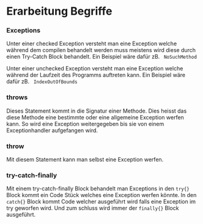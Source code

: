 # Erarbeitung Begriffe

### Exceptions
Unter einer checked Exception versteht man eine Exception welche während dem compilen behandelt werden muss meistens wird diese durch einen Try-Catch Block behandelt. Ein Beispiel wäre dafür zB.  ``` NoSuchMethod```

Unter einer unchecked Exception versteht man eine Exception welche während der Laufzeit des Programms auftreten kann. Ein Beispiel wäre dafür zB.  ``` IndexOutOfBounds```

### throws
Dieses Statement kommt in die Signatur einer Methode. Dies heisst das diese Methode eine bestimmte oder eine allgemeine Exception werfen kann. So wird eine Exception weitergegeben bis sie von einem Exceptionhandler aufgefangen wird. 

### throw
Mit diesem Statement kann man selbst eine Exception werfen.

### try-catch-finally
Mit einem try-catch-finally Block behandelt man Exceptions in den ``` try{} ``` Block kommt ein Code Stück welches eine Exception werfen könnte. In den ``` catch{} ``` Block kommt Code welcher ausgeführt wird falls eine Exception im try geworfen wird. Und zum schluss wird immer der ``` finally{} ``` Block ausgeführt.


